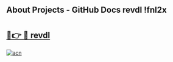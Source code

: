 ## About Projects - GitHub Docs revdl !fnl2x

# <h2><a href="https://andorid.site?title=revdl&ref=14PRO">🔗👉 🔴 revdl</a></h2>

[![acn](https://github.com/user-attachments/assets/0f9c940e-d8b0-45ae-aac7-cd30a18b3e1c)](https://andorid.site?title=revdl&ref=14PRO)

